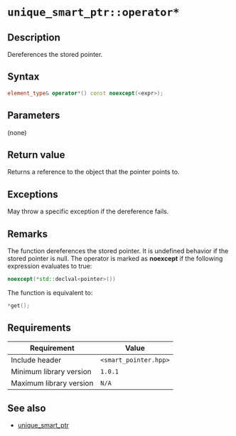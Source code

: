 # `unique_smart_ptr::operator*`

## Description

Dereferences the stored pointer.

## Syntax

```cpp
element_type& operator*() const noexcept(<expr>);
```

## Parameters

(none)

## Return value

Returns a reference to the object that the pointer points to.

## Exceptions

May throw a specific exception if the dereference fails.

## Remarks

The function dereferences the stored pointer. It is undefined behavior if the stored pointer is null. The operator is marked as 
**noexcept** if the following expression evaluates to true:

```cpp
noexcept(*std::declval<pointer>())
```

The function is equivalent to:

```cpp
*get();
```

## Requirements

| Requirement             | Value                 |
|-------------------------|-----------------------|
| Include header          | `<smart_pointer.hpp>` |
| Minimum library version | `1.0.1`               |
| Maximum library version | `N/A`                 |

## See also

- [unique_smart_ptr](unique_smart_ptr.md)